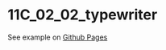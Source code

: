 # 11C_02_02_typewriter

See example on [Github Pages](https://stineps.github.io/11C_02_02_typewriter/)